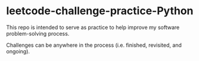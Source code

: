 # leetcode-challenge-practice-Python

This repo is intended to serve as practice to help improve my software problem-solving process.

Challenges can be anywhere in the process (i.e. finished, revisited, and ongoing).